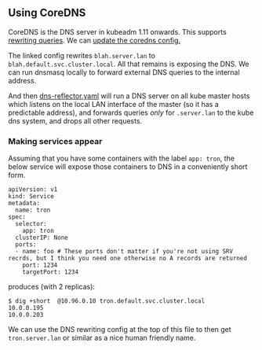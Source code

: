 ## Using CoreDNS

CoreDNS is the DNS server in kubeadm 1.11 onwards. This supports [rewriting queries](https://coredns.io/plugins/rewrite/). We can [update the coredns config.](configs/coredns.yaml)

The linked config rewrites `blah.server.lan` to `blah.default.svc.cluster.local`. All that remains is exposing the DNS. We can run dnsmasq locally to forward external DNS queries to the internal address. 

And then [dns-reflector.yaml](configs/dns-reflector.yaml)  will run a DNS server on all kube master hosts which listens on the local LAN interface of the master (so it has a predictable address), and forwards queries _only_ for `.server.lan` to the kube dns system, and drops all other requests. 

### Making services appear

Assuming that you have some containers with the label `app: tron`, the below service will expose those containers to DNS in a conveniently short form.

```
apiVersion: v1
kind: Service
metadata:
  name: tron
spec:
  selector:
    app: tron
  clusterIP: None
  ports:
  - name: foo # These ports don't matter if you're not using SRV recrds, but I think you need one otherwise no A records are returned
    port: 1234
    targetPort: 1234
```

produces (with 2 replicas):

```
$ dig +short  @10.96.0.10 tron.default.svc.cluster.local
10.0.0.195
10.0.0.203
```

We can use the DNS rewriting config at the top of this file to then get `tron.server.lan` or similar as a nice human friendly name.


